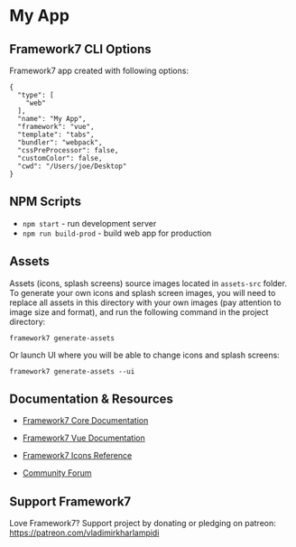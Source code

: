 # My App

## Framework7 CLI Options

Framework7 app created with following options:

```
{
  "type": [
    "web"
  ],
  "name": "My App",
  "framework": "vue",
  "template": "tabs",
  "bundler": "webpack",
  "cssPreProcessor": false,
  "customColor": false,
  "cwd": "/Users/joe/Desktop"
}
```

## NPM Scripts

* `npm start` - run development server
* `npm run build-prod` - build web app for production
## Assets

Assets (icons, splash screens) source images located in `assets-src` folder. To generate your own icons and splash screen images, you will need to replace all assets in this directory with your own images (pay attention to image size and format), and run the following command in the project directory:

```
framework7 generate-assets
```

Or launch UI where you will be able to change icons and splash screens:

```
framework7 generate-assets --ui
```

## Documentation & Resources

* [Framework7 Core Documentation](https://framework7.io/docs/)
* [Framework7 Vue Documentation](https://framework7.io/vue/)

* [Framework7 Icons Reference](https://framework7.io/icons/)
* [Community Forum](https://forum.framework7.io)

## Support Framework7

Love Framework7? Support project by donating or pledging on patreon:
https://patreon.com/vladimirkharlampidi